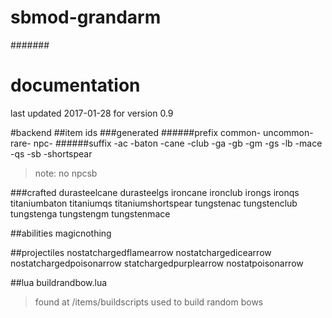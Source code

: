 # sbmod-grandarm
#######
# documentation
last updated 2017-01-28 for version 0.9

#backend
##item ids
###generated
######prefix
common-
uncommon-
rare-
npc-
######suffix
-ac
-baton
-cane
-club
-ga
-gb
-gm
-gs
-lb
-mace
-qs
-sb
-shortspear
>note: no npcsb

###crafted
durasteelcane
durasteelgs
ironcane
ironclub
irongs
ironqs
titaniumbaton
titaniumqs
titaniumshortspear
tungstenac
tungstenclub
tungstenga
tungstengm
tungstenmace

##abilities
magicnothing

##projectiles
nostatchargedflamearrow
nostatchargedicearrow
nostatchargedpoisonarrow
statchargedpurplearrow
nostatpoisonarrow

##lua
buildrandbow.lua
>found at /items/buildscripts
>used to build random bows
